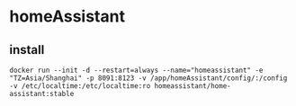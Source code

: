# homeAssistant
## install 
`docker run --init -d --restart=always --name="homeassistant" -e "TZ=Asia/Shanghai" -p 8091:8123 -v /app/homeAssistant/config/:/config -v /etc/localtime:/etc/localtime:ro homeassistant/home-assistant:stable`
